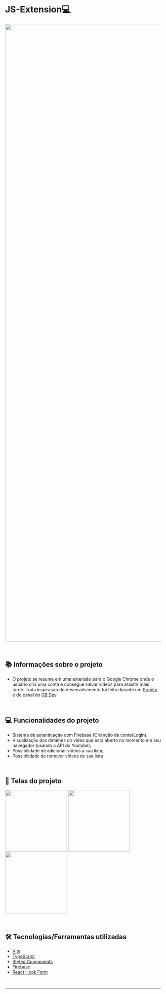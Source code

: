 # JS-Extension💻



<img src="https://uploaddeimagens.com.br/images/004/288/478/original/15.JPG?1673186879" width="2000" align="center" />

&nbsp;

## 📚 Informações sobre o projeto

* O projeto se resume em uma extensão para o Google Chrome onde o usuário cria uma conta e consegue salvar vídeos para assistir mais tarde. Toda inspiraçao do desenvolvimento foi feito durante um [Projeto](https://blog.zuberdunge.tech/batlist-a-watchlist-extension-for-youtube#heading-problems-i-faced) e do canal do [GB Dev](https://www.youtube.com/c/GBDev)

&nbsp;

## 💻 Funcionalidades do projeto

* Sistema de autenticação com Firebase (Crianção de conta/Login);
* Visualização dos detalhes do vídeo que está aberto no momento em seu navegador (usando a API do Youtube);
* Possibilidade de adicionar vídeos a sua lista;
* Possibilidade de remover vídeos de sua lista

&nbsp;

## 🎨 Telas do projeto

<img src="https://uploaddeimagens.com.br/images/004/288/472/original/12.JPG?1673186558" width="200" align="center" />
<img src="https://uploaddeimagens.com.br/images/004/288/473/original/13.JPG?1673186694" width="200" align="center" />
<img src="https://uploaddeimagens.com.br/images/004/288/474/original/14.JPG?1673186719" width="200" align="center" />

&nbsp;

## 🛠️ Tecnologias/Ferramentas utilizadas

* [Vite](https://vitejs.dev/)
* [TypeScript](https://www.typescriptlang.org/)
* [Styled Components](https://styled-components.com/)
* [Firebase](https://firebase.google.com/)
* [React Hook Form](https://react-hook-form.com/)

&nbsp;

---


